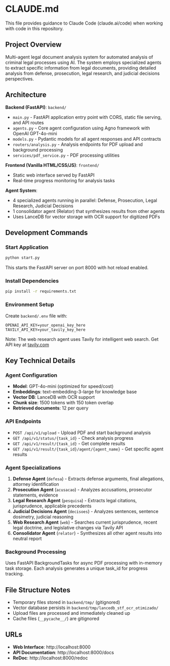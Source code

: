 # CLAUDE.md

This file provides guidance to Claude Code (claude.ai/code) when working with code in this repository.

## Project Overview

Multi-agent legal document analysis system for automated analysis of criminal legal processes using AI. The system employs specialized agents to extract specific information from legal documents, providing detailed analysis from defense, prosecution, legal research, and judicial decisions perspectives.

## Architecture

**Backend (FastAPI)**: `backend/`
- `main.py` - FastAPI application entry point with CORS, static file serving, and API routes
- `agents.py` - Core agent configuration using Agno framework with OpenAI GPT-4o-mini
- `models.py` - Pydantic models for all agent responses and API contracts
- `routers/analysis.py` - Analysis endpoints for PDF upload and background processing
- `services/pdf_service.py` - PDF processing utilities

**Frontend (Vanilla HTML/CSS/JS)**: `frontend/`
- Static web interface served by FastAPI
- Real-time progress monitoring for analysis tasks

**Agent System**:
- 4 specialized agents running in parallel: Defense, Prosecution, Legal Research, Judicial Decisions
- 1 consolidator agent (Relator) that synthesizes results from other agents
- Uses LanceDB for vector storage with OCR support for digitized PDFs

## Development Commands

### Start Application
```bash
python start.py
```
This starts the FastAPI server on port 8000 with hot reload enabled.

### Install Dependencies
```bash
pip install -r requirements.txt
```

### Environment Setup
Create `backend/.env` file with:
```
OPENAI_API_KEY=your_openai_key_here
TAVILY_API_KEY=your_tavily_key_here
```

Note: The web research agent uses Tavily for intelligent web search. Get API key at [tavily.com](https://tavily.com)

## Key Technical Details

### Agent Configuration
- **Model**: GPT-4o-mini (optimized for speed/cost)
- **Embeddings**: text-embedding-3-large for knowledge base
- **Vector DB**: LanceDB with OCR support
- **Chunk size**: 1500 tokens with 150 token overlap
- **Retrieved documents**: 12 per query

### API Endpoints
- `POST /api/v1/upload` - Upload PDF and start background analysis
- `GET /api/v1/status/{task_id}` - Check analysis progress
- `GET /api/v1/result/{task_id}` - Get complete results
- `GET /api/v1/result/{task_id}/agent/{agent_name}` - Get specific agent results

### Agent Specializations
1. **Defense Agent** (`defesa`) - Extracts defense arguments, final allegations, attorney identification
2. **Prosecution Agent** (`acusacao`) - Analyzes accusations, prosecutor statements, evidence
3. **Legal Research Agent** (`pesquisa`) - Extracts legal citations, jurisprudence, applicable precedents
4. **Judicial Decisions Agent** (`decisoes`) - Analyzes sentences, sentence dosimetry, judicial reasoning
5. **Web Research Agent** (`web`) - Searches current jurisprudence, recent legal doctrine, and legislative changes via Tavily API
6. **Consolidator Agent** (`relator`) - Synthesizes all other agent results into neutral report

### Background Processing
Uses FastAPI BackgroundTasks for async PDF processing with in-memory task storage. Each analysis generates a unique task_id for progress tracking.

## File Structure Notes
- Temporary files stored in `backend/tmp/` (gitignored)
- Vector database persists in `backend/tmp/lancedb_stf_ocr_otimizado/`
- Upload files are processed and immediately cleaned up
- Cache files (`__pycache__/`) are gitignored

## URLs
- **Web Interface**: http://localhost:8000
- **API Documentation**: http://localhost:8000/docs
- **ReDoc**: http://localhost:8000/redoc